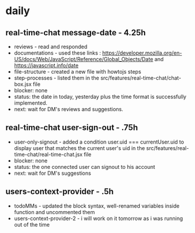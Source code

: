 # daily

## real-time-chat message-date - 4.25h
* reviews - read and responded
* documentations - used these links : https://developer.mozilla.org/en-US/docs/Web/JavaScript/Reference/Global_Objects/Date and https://javascript.info/date
* file-structure - created a new file with howtojs steps
* step-processes - listed them in the src/features/real-time-chat/chat-box.jsx file
* blocker: none
* status: the date in today, yesterday plus the time format is successfully implemented.
* next: wait for DM's reviews and suggestions.

## real-time-chat user-sign-out - .75h
* user-only-signout - added a condition user.uid === currentUser.uid to display user that matches the current user's uid in the src/features/real-time-chat/real-time-chat.jsx file
* blocker: none
* status: the one connected user can signout to his account 
* next: wait for DM's suggestions

## users-context-provider - .5h
* todoMMs - updated the block syntax, well-renamed variables inside function and uncommented them
* users-context-provider-2 - i will work on it tomorrow as i was running out of the time